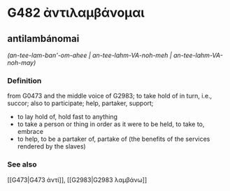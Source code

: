 # G482 ἀντιλαμβάνομαι

## antilambánomai

_(an-tee-lam-ban'-om-ahee | an-tee-lahm-VA-noh-meh | an-tee-lahm-VA-noh-may)_

### Definition

from G0473 and the middle voice of G2983; to take hold of in turn, i.e., succor; also to participate; help, partaker, support; 

- to lay hold of, hold fast to anything
- to take a person or thing in order as it were to be held, to take to, embrace
- to help, to be a partaker of, partake of (the benefits of the services rendered by the slaves)

### See also

[[G473|G473 ἀντί]], [[G2983|G2983 λαμβάνω]]
